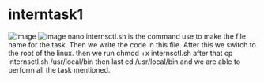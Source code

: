 # interntask1
![image](https://github.com/cadnitrahul/interntask1/assets/89523362/89118508-4f7a-44d9-a09c-5fdda4af1d34)
![image](https://github.com/cadnitrahul/interntask1/assets/89523362/3d16b07e-555a-4742-90c1-512bdb787965)
nano internsctl.sh is the command use to make the file name for the task.
Then we write the code in this file.
After this we switch to the root of the linux.
then we run chmod +x internsctl.sh
after that cp internsctl.sh /usr/local/bin
then last cd /usr/local/bin 
and we are able to perform all the task mentioned.

